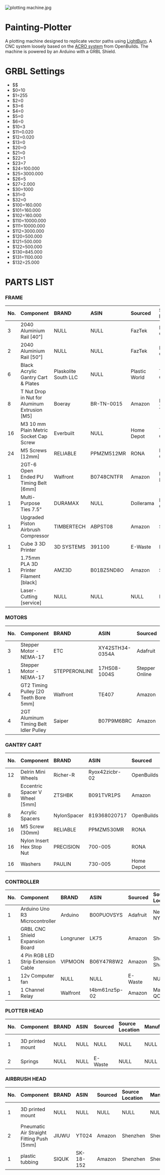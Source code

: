 ![plotting machine.jpg](https://github.com/badalmer/NoiseBench/blob/master/plotting%20machine.jpg)

# Painting-Plotter
A plotting machine designed to replicate vector paths using [LightBurn](https://lightburnsoftware.com/). A CNC system loosely based on the [ACRO system](https://openbuilds.com/builds/openbuilds-acro-system.5416/) from OpenBuilds. The machine is 
powered by an Arduino with a GRBL Shield.

# GRBL Settings
- $$
- $0=10
- $1=255
- $2=0
- $3=6
- $4=0
- $5=0
- $6=0
- $10=3
- $11=0.020
- $12=0.020
- $13=0
- $20=0
- $21=0
- $22=1
- $23=7
- $24=100.000
- $25=3000.000
- $26=5
- $27=2.000
- $30=1000
- $31=0
- $32=0
- $100=160.000
- $101=160.000
- $102=160.000
- $110=10000.000
- $111=10000.000
- $112=3000.000
- $120=500.000
- $121=500.000
- $122=500.000
- $130=845.000
- $131=1100.000
- $132=25.000

# PARTS LIST

### FRAME
|	No.	|	Component	|	BRAND	|	ASIN	|	Sourced	|	Source Location	|	Manufactured	|	Price	|	TOTAL	|	Notes	|
|	:---	|	:---	|	:---	|	:---	|	:---	|	:---	|	:---	|	---:	|	---:	|	:---	|
|	3	|	2040 Aluminium Rail [40"]	|	NULL	|	NULL	|	FazTek	|	Montreal, QC	|	Newnan, GA	|	$11.27	|	$33.81	|		|
|	2	|	2040 Aluminium Rail [50"]	|	NULL	|	NULL	|	FazTek	|	Montreal, QC	|	Newnan, GA	|	$13.43	|	$26.86	|		|
|	6	|	Black Acrylic Gantry Cart & Plates	|	Plaskolite South LLC	|	NULL	|	Plastic World	|	Toronto, ON	|	Olive Branch, MS	|	$11.00	|	$11.00	|	Designed and Lasercut by me	|
|	8	|	T Nut Drop in Nut for Aluminum Extrusion [M5]	|	Boeray	|	BR-TN-0015	|	Amazon	|	Ningbo, Zhejiang	|	Ningbo, Zhejiang	|	$13.52	|	$13.52	|	50 Pack	|
|	16	|	M3 10 mm Plain Metric Socket Cap Screw	|	Everbuilt	|	NULL	|	Home Depot	|	Toronto, ON	|	Austin, TX	|	$0.82	|	$4.10	|	3 Pack	|
|	24	|	M5 Screws [12mm]	|	RELIABLE	|	PPMZM512MR	|	RONA	|	Montreal, ON	|	Longueil, QC	|	$3.29	|	$13.16	|	7 Pack	|
|	1	|	2GT-6 Open Ended PU Timing Belt [6mm]	|	Walfront	|	B0748CNTFR	|	Amazon	|	Lewes, DE	|	Lewes, DE	|	$20.79	|	$20.79	|		|
|	1	|	Multi-Purpose Ties 7.5"	|	DURAMAX	|	NULL	|	Dollerama	|	Montreal, ON	|	Shenzhen	|	$1.25	|		|	40 Pack	|
|	1	|	Upgraded Piston Airbrush Compressor 	|	‎TIMBERTECH	|	‎ABPST08	|	Amazon	|	Shenzhen	|	Shenzhen	|	$166.94	|	$166.94	|		|
|	1	|	Cube 3 3D Printer	|	3D SYSTEMS	|	391100	|	E-Waste	|	NULL	|	Rock Hill, SC	|		|		|		|
|	1	|	1.75mm PLA 3D Printer Filament [black]	|	AMZ3D	|	B01BZ5ND8O	|	Amazon	|	Shenzhen	|	Shenzhen	|	$29.99	|	$29.99	|		|
|		|	Laser-Cutting [service]	|	NULL	|	NULL	|	NULL	|	NULL	|	NULL	|		|		|	Cut by Concordia FABLAB	|

### MOTORS
|	No.	|	Component	|	BRAND	|	ASIN	|	Sourced	|	Source Location	|	Manufactured	|	Price	|	TOTAL	|	Notes	|
|	:---	|	:---	|	:---	|	:---	|	:---	|	:---	|	:---	|	---:	|	---:	|	:---	|
|	3	|	Stepper Motor - NEMA-17	|	ETC	|	XY42STH34-0354A	|	Adafruit	|	New York, NY	|	Foshan, Guangdong	|	$14.00	|	$42.00	|		|
|	1	|	Stepper Motor - NEMA-17	|	STEPPERONLINE	|	17HS08-1004S	|	Stepper Online	|	Jiangning, Nanjing City	|	Jiangning, Nanjing City	|	$8.36	|	$8.36	|		|
|	4	|	GT2 Timing Pulley [20 Teeth Bore 5mm]	|	Walfront	|	TE407	|	Amazon	|	Mascouche, QC	|	Lewes, DE	|	$1.75	|	$7.00	|		|
|	4	|	2GT Aluminum Timing Belt Idler Pulley	|	Saiper	|	B07P9M6BRC	|	Amazon	|	Asia	|	Navi Mumbai, Maharashtra	|	$11.46	|	$11.46	|	5 Pack	|

### GANTRY CART
|	No.	|	Component	|	BRAND	|	ASIN	|	Sourced	|	Source Location	|	Manufactured	|	Price	|	TOTAL	|	Notes	|
|	:---	|	:---	|	:---	|	:---	|	:---	|	:---	|	:---	|	---:	|	---:	|	:---	|
|	12	|	Delrin Mini Wheels	|	‎Richer-R	|	Ryox42zicbr-02	|	OpenBuilds	|	Zephyrhills, Florida	|	Unknown	|	$14.99		$29.98	|	10 Pack	|
|	8	|	Eccentric Spacer V Wheel [5mm]	|	ZTSHBK	|	B091TVR1PS	|	Amazon	|	Shanghang	|	Shanghang	|	16.68		16.68	|	10 Pack	|
|	8	|	Acrylic Spacers	|	NylonSpacer	|	819368020717	|	OpenBuilds	|	Zephyrhills, Florida	|	Unknown	|	$2.09		$2.09	|	10 Pack	|
|	16	|	M5 Screw (30mm)	|	RELIABLE	|	PPMZM530MR	|	RONA	|	Montreal, QC	|	Longueuil, QC	|	$3.29		$9.87	|	5 Pack	|
|	16	|	Nylon Insert Hex Stop Nut	|	PRECISION	|	700-005	|	RONA	|	Montreal, QC	|	Longueuil, QC	|	$21.59		$21.59	|	100 Pack	|
|	16	|	Washers	|	PAULIN	|	730-005	|	Home Depot	|	Montreal, QC	|	Milton, ON	|	$0.11		$1.76	|		|

### CONTROLLER
|	No.	|	Component	|	BRAND	|	ASIN	|	Sourced	|	Source Location	|	Manufactured	|	Price	|	TOTAL	|	Notes	|
|	:---	|	:---	|	:---	|	:---	|	:---	|	:---	|	:---	|	---:	|	---:	|	:---	|
|	1	|	Arduino Uno R3 Microcontroller	|	‎Arduino	|	‎B00PUOVSYS	|	Adafruit	|	New York, NY	|	Scarmagno, Italy	|	$22.50		$22.50	|		|
|	1	|	GRBL CNC Shield Expansion Board	|	Longruner	|	LK75	|	Amazon	|	Shenzhen	|	Shenzhen	|	$29.29		$29.29	|		|
|	1	|	4 Pin RGB LED Strip Extension Cable	|	VIPMOON	|	B06Y47R8W2	|	Amazon	|	Shanghai, Shanghai	|	Shenzhen	|	$13.99		$13.99	|	10 Feet	|
|	1	|	12v Computer fan	|	NULL	|	NULL	|	E-Waste	|	NULL	|	NULL	|				|	Recycled	|
|	1	|	1 Channel Relay	|	Walfront	|	t4bm61nz5p-02	|	Amazon	|	Mascouche, QC	|	Lewes, DE	|	$8.89		$8.89	|		|

### PLOTTER HEAD
|	No.	|	Component	|	BRAND	|	ASIN	|	Sourced	|	Source Location	|	Manufactured	|	Price	|	TOTAL	|	Notes	|
|	:---	|	:---	|	:---	|	:---	|	:---	|	:---	|	:---	|	---:	|	---:	|	:---	|
|	1	|	3D printed mount	|	NULL	|	NULL	|	NULL	|	NULL	|	NULL	|				|	3D Printed by Me	|
|	2	|	Springs	|	NULL	|	NULL	|	E-Waste	|	NULL	|	NULL	|				|	Recycled	|

### AIRBRUSH HEAD
|	No.	|	Component	|	BRAND	|	ASIN	|	Sourced	|	Source Location	|	Manufactured	|	Price	|	TOTAL	|	Notes	|
|	:---	|	:---	|	:---	|	:---	|	:---	|	:---	|	:---	|	---:	|	---:	|	:---	|
|	1	|	3D printed mount	|	NULL	|	NULL	|	NULL	|	NULL	|	NULL	|				|	3D Printed by Me	|
|	2	|	Pneumatic Air Straight Fitting Push [5mm]	|	JIUWU	|	YT024	|	Amazon	|	Shenzhen	|	Shenzhen	|	$7.99		$7.99	|	5 Pack	|
|	1	|	plastic tubbing	|	SIQUK	|	SK-18-152	|	Amazon	|	Shenzhen	|	Shenzhen	|	$15.99		$15.99	|	5 Feet	|
